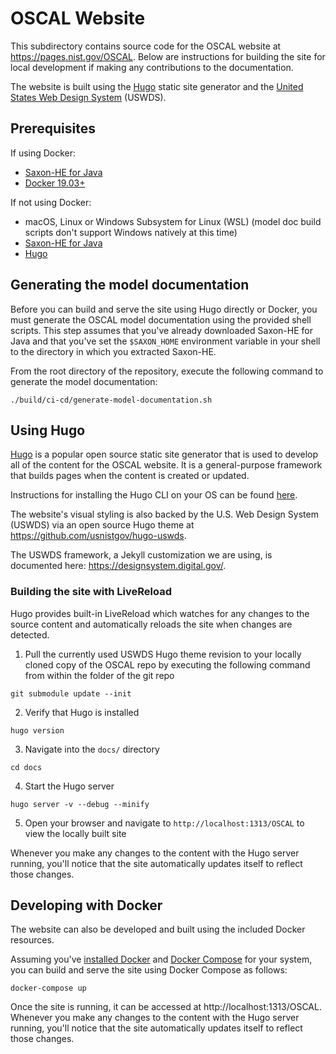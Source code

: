 # OSCAL Website

This subdirectory contains source code for the OSCAL website at https://pages.nist.gov/OSCAL. Below are instructions for building the site for local development if making any contributions to the documentation.

The website is built using the [Hugo](https://gohugo.io/) static site generator and the [United States Web Design System](https://designsystem.digital.gov/) (USWDS).

## Prerequisites

If using Docker:

- [Saxon-HE for Java](http://saxon.sourceforge.net/#F9.9HE)
- [Docker 19.03+](https://docs.docker.com/install/)

If not using Docker:

- macOS, Linux or Windows Subsystem for Linux (WSL) (model doc build scripts don't support Windows natively at this time)
- [Saxon-HE for Java](http://saxon.sourceforge.net/#F9.9HE)
- [Hugo](https://gohugo.io/)

## Generating the model documentation

Before you can build and serve the site using Hugo directly or Docker, you must generate the OSCAL model documentation using the provided shell scripts. This step assumes that you've already downloaded Saxon-HE for Java and that you've set the `$SAXON_HOME` environment variable in your shell to the directory in which you extracted Saxon-HE.

From the root directory of the repository, execute the following command to generate the model documentation:

```
./build/ci-cd/generate-model-documentation.sh
```

## Using Hugo

[Hugo](https://gohugo.io/) is a popular open source static site generator that is used to develop all of the content for the OSCAL website. It is a general-purpose framework that builds pages when the content is created or updated.

Instructions for installing the Hugo CLI on your OS can be found [here](https://gohugo.io/getting-started/installing).

The website's visual styling is also backed by the U.S. Web Design System (USWDS) via an open source Hugo theme at https://github.com/usnistgov/hugo-uswds.

The USWDS framework, a Jekyll customization we are using, is documented here: https://designsystem.digital.gov/.

### Building the site with LiveReload

Hugo provides built-in LiveReload which watches for any changes to the source content and automatically reloads the site when changes are detected.

1. Pull the currently used USWDS Hugo theme revision to your locally cloned copy of the OSCAL repo by executing the following command from within the folder of the git repo

 ```
git submodule update --init
```

2. Verify that Hugo is installed

```
hugo version
```

3. Navigate into the `docs/` directory

```
cd docs
```

4. Start the Hugo server

```
hugo server -v --debug --minify
```

5. Open your browser and navigate to `http://localhost:1313/OSCAL` to view the locally built site


Whenever you make any changes to the content with the Hugo server running, you'll notice that the site automatically updates itself to reflect those changes.


## Developing with Docker

The website can also be developed and built using the included Docker resources.

Assuming you've [installed Docker](https://docs.docker.com/install/) and [Docker Compose](https://docs.docker.com/compose/install/) for your system, you can build and serve the site using Docker Compose as follows:

```
docker-compose up
```

Once the site is running, it can be accessed at http://localhost:1313/OSCAL. Whenever you make any changes to the content with the Hugo server running, you'll notice that the site automatically updates itself to reflect those changes.
